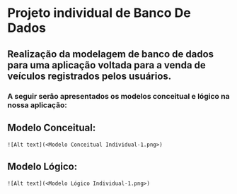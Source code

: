 <!DOCTYPE  html>
<html>
<head>
    <h1>Projeto individual de Banco De Dados</h1>
</head>
<body>

<h2>Realização da modelagem de banco de dados para uma aplicação voltada para a venda de veículos registrados pelos usuários.</h2>
<h3>A seguir serão apresentados os modelos conceitual e lógico na nossa aplicação:</h3>
<h2>Modelo Conceitual:</h2>

    ![Alt text](<Modelo Conceitual Individual-1.png>)

<h2>Modelo Lógico:</h2>

    ![Alt text](<Modelo Lógico Individual-1.png>)

</body>
</html>